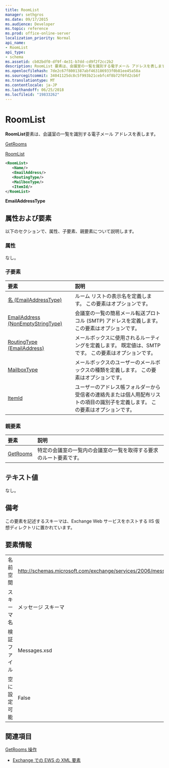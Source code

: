 ```yaml
---
title: RoomList
manager: sethgros
ms.date: 09/17/2015
ms.audience: Developer
ms.topic: reference
ms.prod: office-online-server
localization_priority: Normal
api_name:
- RoomList
api_type:
- schema
ms.assetid: cb02bdf0-df9f-4e31-b7dd-cd9f2f2cc2b2
description: RoomList 要素は、会議室の一覧を識別する電子メール アドレスを表します。
ms.openlocfilehash: 7de2c67f8001387abf463186933f0b81ee45a58a
ms.sourcegitcommit: 34041125dc8c5f993b21cebfc4f8b72f0fd2cb6f
ms.translationtype: MT
ms.contentlocale: ja-JP
ms.lasthandoff: 06/25/2018
ms.locfileid: "19833262"
---
```

# <a name="roomlist"></a>RoomList

**RoomList**要素は、会議室の一覧を識別する電子メール アドレスを表します。 
  
[GetRooms](getrooms.md)
  
[RoomList](roomlist.md)
  
```XML
<RoomList>
   <Name/>
   <EmailAddress/>
   <RoutingType/>
   <MailboxType/>
   <ItemId/>
</RoomList>
```

 **EmailAddressType**
## <a name="attributes-and-elements"></a>属性および要素

以下のセクションで、属性、子要素、親要素について説明します。
  
### <a name="attributes"></a>属性

なし。
  
### <a name="child-elements"></a>子要素

|**要素**|**説明**|
|:-----|:-----|
|[名 (EmailAddressType)](name-emailaddresstype.md) <br/> |ルーム リストの表示名を定義します。 この要素はオプションです。  <br/> |
|[EmailAddress (NonEmptyStringType)](emailaddress-nonemptystringtype.md) <br/> |会議室の一覧の簡易メール転送プロトコル (SMTP) アドレスを定義します。 この要素はオプションです。  <br/> |
|[RoutingType (EmailAddress)](routingtype-emailaddress.md) <br/> |メールボックスに使用されるルーティングを定義します。 既定値は、SMTP です。 この要素はオプションです。  <br/> |
|[MailboxType](mailboxtype.md) <br/> |メールボックスのユーザーのメールボックスの種類を定義します。 この要素はオプションです。  <br/> |
|[ItemId](itemid.md) <br/> |ユーザーのアドレス帳フォルダーから受信者の連絡先または個人用配布リストの項目の識別子を定義します。 この要素はオプションです。  <br/> |
   
### <a name="parent-elements"></a>親要素

|**要素**|**説明**|
|:-----|:-----|
|[GetRooms](getrooms.md) <br/> |特定の会議室の一覧内の会議室の一覧を取得する要求のルート要素です。  <br/> |
   
## <a name="text-value"></a>テキスト値

なし。
  
## <a name="remarks"></a>備考

この要素を記述するスキーマは、Exchange Web サービスをホストする IIS 仮想ディレクトリに置かれています。
  
## <a name="element-information"></a>要素情報

|||
|:-----|:-----|
|名前空間  <br/> |http://schemas.microsoft.com/exchange/services/2006/messages  <br/> |
|スキーマ名  <br/> |メッセージ スキーマ  <br/> |
|検証ファイル  <br/> |Messages.xsd  <br/> |
|空に設定可能  <br/> |False  <br/> |
   
## <a name="see-also"></a>関連項目



[GetRooms 操作](getrooms-operation.md)


- [Exchange での EWS の XML 要素](ews-xml-elements-in-exchange.md)

